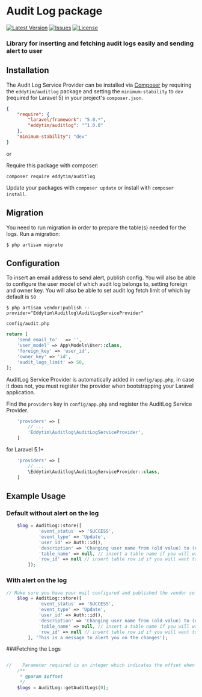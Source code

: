 # Audit Log package

[![Latest Version](https://img.shields.io/github/release/trutimer/AuditLog-package?style=flat-square)](https://github.com/trutimer/AuditLog-package/releases)
[![Issues](https://img.shields.io/github/issues/trutimer/AuditLog-package?style=flat-square)](https://github.com/trutimer/AuditLog-package/issues)
[![License](https://poser.pugx.org/eddytim/auditlog/license.svg)](https://packagist.org/packages/eddytim/auditlog)

### Library for inserting and fetching audit logs easily and sending alert to user

## Installation

The Audit Log Service Provider can be installed via [Composer](http://getcomposer.org) by requiring the
`eddytim/auditlog` package and setting the `minimum-stability` to `dev` (required for Laravel 5) in your
project's `composer.json`.

```json
{
    "require": {
        "laravel/framework": "5.0.*",
        "eddytim/auditlog": "^1.0.0"
    },
    "minimum-stability": "dev"
}
```

or

Require this package with composer:
```
composer require eddytim/auditlog
```

Update your packages with ```composer update``` or install with ```composer install```.

## Migration
You need to run migration in order to prepare the table(s) needed for the logs. Run a migration:

``$ php artisan migrate``

## Configuration

To insert an email address to send alert, publish config. You will also be able to configure the user model of which audit log belongs to, setting foreign and owner key. You will also be able to set audit log fetch limit of which by default is `50`

```$ php artisan vendor:publish --provider="Eddytim\Auditlog\AuditLogServiceProvider"```

`config/audit.php`

```php
return [
    'send_email_to'   => '',
    'user_model' => App\Models\User::class,
    'foreign_key' => 'user_id',
    'owner_key' => 'id',
    'audit_logs_limit' => 50,
];
```
AuditLog Service Provider is automatically added in `config/app.php`, in case it does not, you must register the provider when bootstrapping your Laravel application.

Find the `providers` key in `config/app.php` and register the AuditLog Service Provider.

```php
    'providers' => [
        // ...
        'Eddytim\Auditlog\AuditLogServiceProvider',
    ]
```
for Laravel 5.1+
```php
    'providers' => [
        // ...
        \Eddytim\Auditlog\AuditLogServiceProvider::class,
    ]
```

## Example Usage
### Default without alert on the log
```php
    $log = AuditLog::store([
            'event_status' => 'SUCCESS',
            'event_type' => 'Update',
            'user_id' => Auth::id(),
            'description' => 'Changing user name from (old value) to (new value)',
            'table_name' => null, // insert a table name if you will want to track affected table
            'row_id' => null // insert table row id if you will want to track specific affected record
        ]);
```

### With alert on the log
```php
// Make sure you have your mail configured and published the vendor so as to specify an email address
    $log = AuditLog::store([
            'event_status' => 'SUCCESS',
            'event_type' => 'Update',
            'user_id' => Auth::id(),
            'description' => 'Changing user name from (old value) to (new value)',
            'table_name' => null, // insert a table name if you will want to track affected table
            'row_id' => null // insert table row id if you will want to track specific affected record
        ], 'This is a message to alert you on the changes');
```

###Fetching the Logs
```php

//    Parameter required is an integer which indicates the offset when fetching the logs
    /**
     * @param $offset
     */
    $logs = AuditLog::getAuditLogs(0);
```
